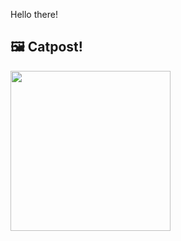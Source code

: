 Hello there!



## 🖼️ Catpost!

<sub>
    <img src="https://cdn2.thecatapi.com/images/M9rc1kFNy.jpg" height="256">
</sub>

